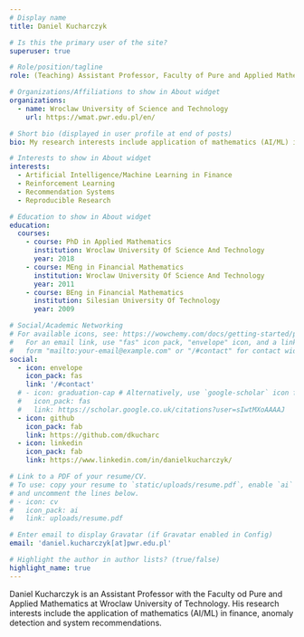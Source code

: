 ```yaml
---
# Display name
title: Daniel Kucharczyk

# Is this the primary user of the site?
superuser: true

# Role/position/tagline
role: (Teaching) Assistant Professor, Faculty of Pure and Applied Mathematics

# Organizations/Affiliations to show in About widget
organizations:
  - name: Wroclaw University of Science and Technology
    url: https://wmat.pwr.edu.pl/en/

# Short bio (displayed in user profile at end of posts)
bio: My research interests include application of mathematics (AI/ML) in the area of finance, anomaly detection and system recommendations. 

# Interests to show in About widget
interests:
  - Artificial Intelligence/Machine Learning in Finance
  - Reinforcement Learning
  - Recommendation Systems
  - Reproducible Research

# Education to show in About widget
education:
  courses:
    - course: PhD in Applied Mathematics
      institution: Wroclaw University Of Science And Technology 
      year: 2018
    - course: MEng in Financial Mathematics
      institution: Wroclaw University Of Science And Technology
      year: 2011
    - course: BEng in Financial Mathematics
      institution: Silesian University Of Technology
      year: 2009

# Social/Academic Networking
# For available icons, see: https://wowchemy.com/docs/getting-started/page-builder/#icons
#   For an email link, use "fas" icon pack, "envelope" icon, and a link in the
#   form "mailto:your-email@example.com" or "/#contact" for contact widget.
social:
  - icon: envelope
    icon_pack: fas
    link: '/#contact'
  # - icon: graduation-cap # Alternatively, use `google-scholar` icon from `ai` icon pack
  #   icon_pack: fas
  #   link: https://scholar.google.co.uk/citations?user=sIwtMXoAAAAJ
  - icon: github
    icon_pack: fab
    link: https://github.com/dkucharc
  - icon: linkedin
    icon_pack: fab
    link: https://www.linkedin.com/in/danielkucharczyk/

# Link to a PDF of your resume/CV.
# To use: copy your resume to `static/uploads/resume.pdf`, enable `ai` icons in `params.toml`,
# and uncomment the lines below.
# - icon: cv
#   icon_pack: ai
#   link: uploads/resume.pdf

# Enter email to display Gravatar (if Gravatar enabled in Config)
email: 'daniel.kucharczyk[at]pwr.edu.pl'

# Highlight the author in author lists? (true/false)
highlight_name: true
---
```


Daniel Kucharczyk is an Assistant Professor with the Faculty od Pure and Applied Mathematics at Wroclaw University of Technology. His research interests include the application of mathematics (AI/ML) in finance, anomaly detection and system recommendations.
